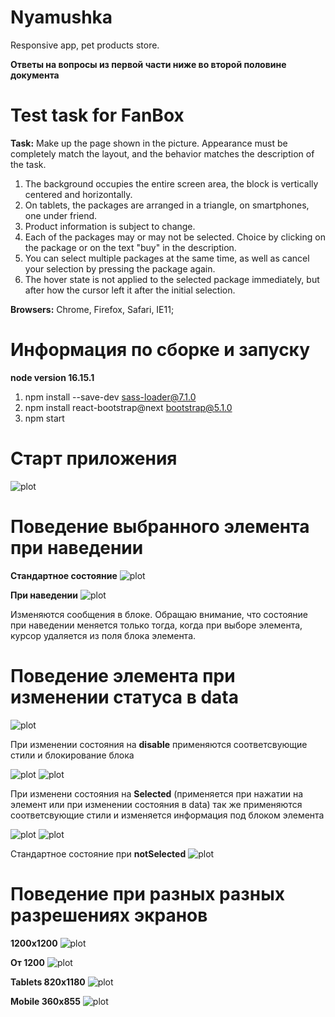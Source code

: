 # Nyamushka
Responsive app, pet products store.

__Ответы на вопросы из первой части ниже во второй половине документа__

# Test task for FanBox

__Task:__ Make up the page shown in the picture. Appearance must be completely
match the layout, and the behavior matches the description of the task.

1. The background occupies the entire screen area, the block is vertically centered and
horizontally.
2. On tablets, the packages are arranged in a triangle, on smartphones, one under
friend.
3. Product information is subject to change.
4. Each of the packages may or may not be selected. Choice
by clicking on the package or on the text "buy" in the description.
5. You can select multiple packages at the same time, as well as cancel your
selection by pressing the package again.
6. The hover state is not applied to the selected package immediately, but after
how the cursor left it after the initial selection.

__Browsers:__ Chrome, Firefox, Safari, IE11;

# Информация по сборке и запуску

__node version 16.15.1__

1. npm install --save-dev sass-loader@7.1.0
2. npm install react-bootstrap@next bootstrap@5.1.0
3. npm start 

# Старт приложения 
![plot](/IMG/InJob.png)

# Поведение выбранного элемента при наведении

__Стандартное состояние__
![plot](/IMG/noHover.png)

__При наведении__
![plot](/IMG/inHover.png)

Изменяются сообщения в блоке. Обращаю внимание, 
что состояние при наведении меняется только тогда, 
когда при выборе элемента, курсор удаляется из поля блока элемента. 

# Поведение элемента при изменении статуса в data

![plot](/IMG/codeStatus.png)

При изменении состояния на __disable__ применяются соответсвующие стили и блокирование блока 

![plot](/IMG/codeStatusDisable.png)
![plot](/IMG/disable.png)

При изменени состояния на __Selected__ (применяется при нажатии на элемент или при изменении состояния в data)
так же применяются соответсвующие стили и изменяется информация под блоком элемента

![plot](/IMG/codeStatusSelected.png)
![plot](/IMG/Selected.png)

Стандартное состояние при __notSelected__
![plot](/IMG/noSelected.png)

# Поведение при разных разных разрешениях экранов

__1200x1200__
![plot](/IMG/format.png)

__От 1200__
![plot](/IMG/hightFormat.png)

__Tablets 820x1180__
![plot](/IMG/tablet.png)

__Mobile 360x855__
![plot](/IMG/phone.png)
